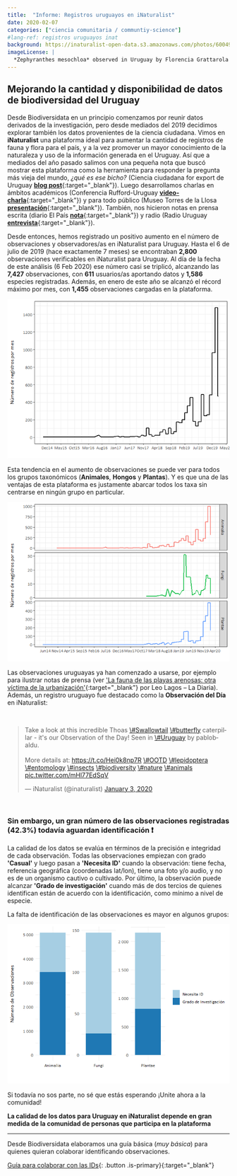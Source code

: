 ```yaml
---
title:  "Informe: Registros uruguayos en iNaturalist"
date: 2020-02-07
categories: ["ciencia comunitaria / communtiy-science"]
#lang-ref: registros uruguayos inat
background: https://inaturalist-open-data.s3.amazonaws.com/photos/60049180/original.jpeg
imageLicense: |
  *Zephyranthes mesochloa* observed in Uruguay by Florencia Grattarola licensed under [CC BY](http://creativecommons.org/licenses/by/4.0/) via [iNaturalist](https://www.gbif.org/occurrence/2563548631)
---
```


## Mejorando la cantidad y disponibilidad de datos de biodiversidad del Uruguay

Desde Biodiversidata en un principio comenzamos por reunir datos derivados de la investigación, pero desde mediados del 2019 decidimos explorar también los datos provenientes de la ciencia ciudadana. Vimos en **iNaturalist** una plataforma ideal para aumentar la cantidad de registros de fauna y flora para el país, y a la vez promover un mayor conocimiento de la naturaleza y uso de la información generada en el Uruguay. Así que a mediados del año pasado salimos con una pequeña nota que buscó mostrar esta plataforma como la herramienta para responder la pregunta más vieja del mundo, *¿qué es ese bicho?* (Ciencia ciudadana for export de Uruguay [**blog post**](/post/2019/inaturalist-y-biodiversidata/){:target="_blank"}). Luego desarrollamos charlas en ámbitos académicos (Conferencia Rufford-Uruguay [**video-charla**](https://youtu.be/3_lM-gPNLWY){:target="_blank"}) y para todo público (Museo Torres de la Llosa [**presentación**](https://flograttarola.com/talk/inaturalist-como-herramienta-de-ciencia-ciudadana-para-mejorar-el-conocimiento-de-la-biodiversidad-en-el-uruguay/NaturalistaUy.pdf){:target="_blank"}). También, nos hicieron notas en prensa escrita (diario El País [**nota**](https://www.elpais.com.uy/vida-actual/busca-uruguayos-participen-plataforma-ayuda-cientificos.html){:target="_blank"}) y radio (Radio Uruguay [**entrevista**](https://sobreciencia.uy/inaturalist-una-apuesta-a-la-ciencia-ciudadana/){:target="_blank"}).  

Desde entonces, hemos registrado un positivo aumento en el número de observaciones y observadores/as en iNaturalist para Uruguay. Hasta el 6 de julio de 2019 (hace exactamente 7 meses) se encontraban **2,800** observaciones verificables en iNaturalist para Uruguay. Al día de la fecha de este análisis (6 Feb 2020) ese número casi se triplicó, alcanzando las **7,427** observaciones, con **611** usuarios/as aportando datos y **1,586** especies registradas. Además, en enero de este año se alcanzó el récord máximo por mes, con **1,455** observaciones cargadas en la plataforma.  

![](/assets/images/posts/post_iNatUy_files-1-1.png)

Esta tendencia en el aumento de observaciones se puede ver para todos los grupos taxonómicos (**Animales**, **Hongos** y **Plantas**). Y es que una de las ventajas de esta plataforma es justamente abarcar todos los taxa sin centrarse en ningún grupo en particular.

![](/assets/images/posts/post_iNatUy_files-2-1.png)

Las observaciones uruguayas ya han comenzado a usarse, por ejemplo para ilustrar notas de prensa (ver ['La fauna de las playas arenosas: otra víctima de la urbanización'](https://ladiaria.com.uy/ciencia/articulo/2020/2/la-fauna-de-las-playas-arenosas-otra-victima-de-la-urbanizacion/){:target="_blank"} por Leo Lagos – La Diaria). Además, un registro uruguayo fue destacado como la **Observación del Día** en iNaturalist:  

<br>

<blockquote class="twitter-tweet">
<p lang="en" dir="ltr">
Take a look at this incredible Thoas
<a href="https://twitter.com/hashtag/Swallowtail?src=hash&amp;ref_src=twsrc%5Etfw">\#Swallowtail</a>
<a href="https://twitter.com/hashtag/butterfly?src=hash&amp;ref_src=twsrc%5Etfw">\#butterfly</a>
caterpillar - it's our Observation of the Day! Seen in
<a href="https://twitter.com/hashtag/Uruguay?src=hash&amp;ref_src=twsrc%5Etfw">\#Uruguay</a>
by pablobaldu. <br><br>More details at:
<a href="https://t.co/Hei0k8np7R">https://t.co/Hei0k8np7R</a>
<a href="https://twitter.com/hashtag/OOTD?src=hash&amp;ref_src=twsrc%5Etfw">\#OOTD</a>
<a href="https://twitter.com/hashtag/lepidoptera?src=hash&amp;ref_src=twsrc%5Etfw">\#lepidoptera</a>
<a href="https://twitter.com/hashtag/entomology?src=hash&amp;ref_src=twsrc%5Etfw">\#entomology</a>
<a href="https://twitter.com/hashtag/insects?src=hash&amp;ref_src=twsrc%5Etfw">\#insects</a>
<a href="https://twitter.com/hashtag/biodiversity?src=hash&amp;ref_src=twsrc%5Etfw">\#biodiversity</a>
<a href="https://twitter.com/hashtag/nature?src=hash&amp;ref_src=twsrc%5Etfw">\#nature</a>
<a href="https://twitter.com/hashtag/animals?src=hash&amp;ref_src=twsrc%5Etfw">\#animals</a>
<a href="https://t.co/mHl77EdSqV">pic.twitter.com/mHl77EdSqV</a>
</p>
— iNaturalist (@inaturalist)
<a href="https://twitter.com/inaturalist/status/1213154736880246784?ref_src=twsrc%5Etfw">January
3, 2020</a>
</blockquote>
<script async src="https://platform.twitter.com/widgets.js" charset="utf-8"></script>

<br>

### Sin embargo, un gran número de las observaciones registradas (**42.3%**) todavía aguardan identificación &#10071;

La calidad de los datos se evalúa en términos de la precisión e integridad de cada observación. Todas las observaciones empiezan con grado **'Casual'** y luego pasan a **'Necesita ID'** cuando la observación: tiene fecha, referencia geográfica (coordenadas lat/lon), tiene una foto y/o audio, y no es de un organismo cautivo o cultivado. Por último, la observación puede alcanzar **'Grado de investigación'** cuando más de dos tercios de quienes identifican están de acuerdo con la identificación, como mínimo a nivel de especie.

La falta de identificación de las observaciones es mayor en algunos grupos:

![](/assets/images/posts/post_iNatUy_files-3-1.png)

Si todavía no sos parte, no sé que estás esperando ¡Unite ahora a la comunidad!

<div class="notification">
  <strong>La calidad de los datos para Uruguay en iNaturalist depende en gran medida de la comunidad de personas que participa en la plataforma</strong>
</div>

***

Desde Biodiversidata elaboramos una guía básica (*muy básica*) para quienes quieran colaborar identificando observaciones.  

[Guía para colaborar con las IDs](/assets/pdf/Guía_para_colaborar_con_IDs_en_iNaturalist.pdf){: .button .is-primary}{:target="_blank"}
